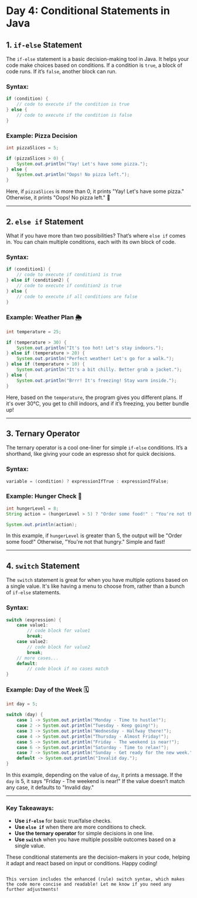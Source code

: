 
# Day 4: Conditional Statements in Java

## 1. `if-else` Statement

The `if-else` statement is a basic decision-making tool in Java. It helps your code make choices based on conditions. If a condition is `true`, a block of code runs. If it’s `false`, another block can run.

### Syntax:
```java
if (condition) {
    // code to execute if the condition is true
} else {
    // code to execute if the condition is false
}
```

### Example: Pizza Decision
```java
int pizzaSlices = 5;

if (pizzaSlices > 0) {
    System.out.println("Yay! Let's have some pizza.");
} else {
    System.out.println("Oops! No pizza left.");
}
```

Here, if `pizzaSlices` is more than 0, it prints "Yay! Let's have some pizza." Otherwise, it prints "Oops! No pizza left." 🍕 

---

## 2. `else if` Statement

What if you have more than two possibilities? That’s where `else if` comes in. You can chain multiple conditions, each with its own block of code.

### Syntax:
```java
if (condition1) {
    // code to execute if condition1 is true
} else if (condition2) {
    // code to execute if condition2 is true
} else {
    // code to execute if all conditions are false
}
```

### Example: Weather Plan 🌦️
```java
int temperature = 25;

if (temperature > 30) {
    System.out.println("It's too hot! Let's stay indoors.");
} else if (temperature > 20) {
    System.out.println("Perfect weather! Let's go for a walk.");
} else if (temperature > 10) {
    System.out.println("It's a bit chilly. Better grab a jacket.");
} else {
    System.out.println("Brrr! It's freezing! Stay warm inside.");
}
```

Here, based on the `temperature`, the program gives you different plans. If it's over 30°C, you get to chill indoors, and if it’s freezing, you better bundle up!

---

## 3. Ternary Operator

The ternary operator is a cool one-liner for simple `if-else` conditions. It’s a shorthand, like giving your code an espresso shot for quick decisions.

### Syntax:
```java
variable = (condition) ? expressionIfTrue : expressionIfFalse;
```

### Example: Hunger Check 🍔
```java
int hungerLevel = 8;
String action = (hungerLevel > 5) ? "Order some food!" : "You're not that hungry.";

System.out.println(action);
```

In this example, if `hungerLevel` is greater than 5, the output will be "Order some food!" Otherwise, "You're not that hungry." Simple and fast!

---

## 4. `switch` Statement

The `switch` statement is great for when you have multiple options based on a single value. It's like having a menu to choose from, rather than a bunch of `if-else` statements.

### Syntax:
```java
switch (expression) {
    case value1:
        // code block for value1
        break;
    case value2:
        // code block for value2
        break;
    // more cases...
    default:
        // code block if no cases match
}
```

### Example: Day of the Week 🗓️
```java
int day = 5;

switch (day) {
    case 1 -> System.out.println("Monday - Time to hustle!");
    case 2 -> System.out.println("Tuesday - Keep going!");
    case 3 -> System.out.println("Wednesday - Halfway there!");
    case 4 -> System.out.println("Thursday - Almost Friday!");
    case 5 -> System.out.println("Friday - The weekend is near!");
    case 6 -> System.out.println("Saturday - Time to relax!");
    case 7 -> System.out.println("Sunday - Get ready for the new week.");
    default -> System.out.println("Invalid day.");
}
```

In this example, depending on the value of `day`, it prints a message. If the `day` is 5, it says "Friday - The weekend is near!" If the value doesn’t match any case, it defaults to "Invalid day."

---

### Key Takeaways:

- **Use `if-else`** for basic true/false checks.
- **Use `else if`** when there are more conditions to check.
- **Use the ternary operator** for simple decisions in one line.
- **Use `switch`** when you have multiple possible outcomes based on a single value.

These conditional statements are the decision-makers in your code, helping it adapt and react based on input or conditions. Happy coding!
```

This version includes the enhanced (rule) switch syntax, which makes the code more concise and readable! Let me know if you need any further adjustments!